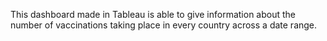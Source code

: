 This dashboard made in Tableau is able to give information about the number of vaccinations taking place in every country across a date range.
